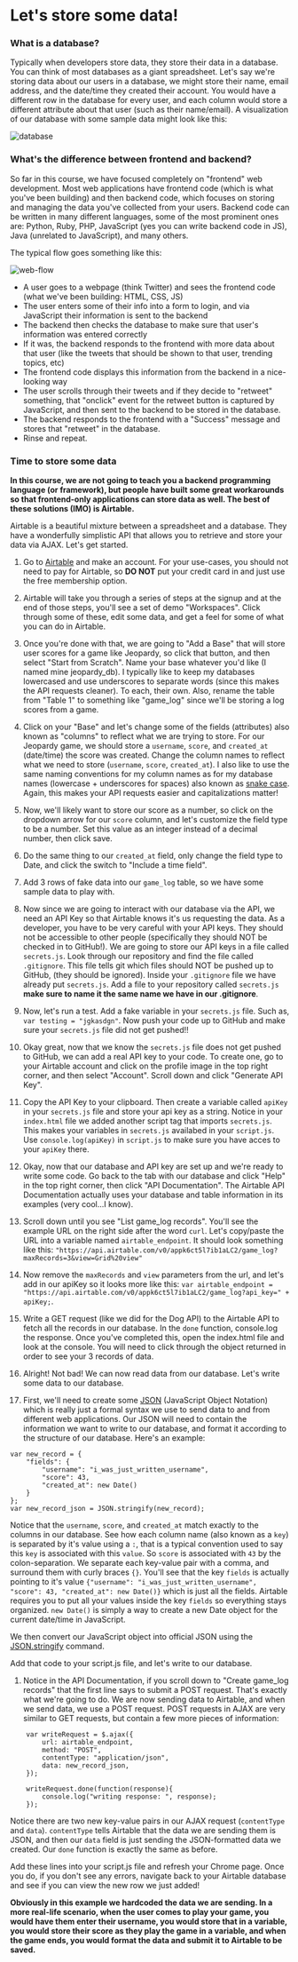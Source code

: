 # Let's store some data!

### What is a database?
Typically when developers store data, they store their data in a database. You can think of most databases as a giant spreadsheet. Let's say we're storing data about our users in a database, we might store their name, email address, and the date/time they created their account. You would have a different row in the database for every user, and each column would store a different attribute about that user (such as their name/email). A visualization of our database with some sample data might look like this: 

![database](images/db.png)

### What's the difference between frontend and backend? 
So far in this course, we have focused completely on "frontend" web development. Most web applications have frontend code (which is what you've been building) and then backend code, which focuses on storing and managing the data you've collected from your users. Backend code can be written in many different languages, some of the most prominent ones are: Python, Ruby, PHP, JavaScript (yes you can write backend code in JS), Java (unrelated to JavaScript), and many others. 

The typical flow goes something like this: 

![web-flow](images/frontend-backend.png)

* A user goes to a webpage (think Twitter) and sees the frontend code (what we've been building: HTML, CSS, JS)
* The user enters some of their info into a form to login, and via JavaScript their information is sent to the backend 
* The backend then checks the database to make sure that user's information was entered correctly
* If it was, the backend responds to the frontend with more data about that user (like the tweets that should be shown to that user, trending topics, etc)
* The frontend code displays this information from the backend in a nice-looking way
* The user scrolls through their tweets and if they decide to "retweet" something, that "onclick" event for the retweet button is captured by JavaScript, and then sent to the backend to be stored in the database. 
* The backend responds to the frontend with a "Success" message and stores that "retweet" in the database. 
* Rinse and repeat. 


### Time to store some data
**In this course, we are not going to teach you a backend programming language (or framework), but people have built some great workarounds so that frontend-only applications can store data as well. The best of these solutions (IMO) is Airtable.**

Airtable is a beautiful mixture between a spreadsheet and a database. They have a wonderfully simplistic API that allows you to retrieve and store your data via AJAX. Let's get started. 

1. Go to [Airtable](https://airtable.com/) and make an account. For your use-cases, you should not need to pay for Airtable, so **DO NOT** put your credit card in and just use the free membership option. 

1. Airtable will take you through a series of steps at the signup and at the end of those steps, you'll see a set of demo "Workspaces". Click through some of these, edit some data, and get a feel for some of what you can do in Airtable. 

1. Once you're done with that, we are going to "Add a Base" that will store user scores for a game like Jeopardy, so click that button, and then select "Start from Scratch". Name your base whatever you'd like (I named mine jeopardy_db). I typically like to keep my databases lowercased and use underscores to separate words (since this makes the API requests cleaner). To each, their own. Also, rename the table from "Table 1" to something like "game_log" since we'll be storing a log scores from a game.

1. Click on your "Base" and let's change some of the fields (attributes) also known as "columns" to reflect what we are trying to store. For our Jeopardy game, we should store a `username`, `score`, and `created_at` (date/time) the score was created. Change the column names to reflect what we need to store (`username`, `score`, `created_at`). I also like to use the same naming conventions for my column names as for my database names (lowercase + underscores for spaces) also known as [snake case](https://en.wikipedia.org/wiki/Snake_case). Again, this makes your API requests easier and capitalizations matter! 

1. Now, we'll likely want to store our score as a number, so click on the dropdown arrow for our `score` column, and let's customize the field type to be a number. Set this value as an integer instead of a decimal number, then click save. 

1. Do the same thing to our `created_at` field, only change the field type to Date, and click the switch to "Include a time field". 

1. Add 3 rows of fake data into our `game_log` table, so we have some sample data to play with. 

1. Now since we are going to interact with our database via the API, we need an API Key so that Airtable knows it's us requesting the data. As a developer, you have to be very careful with your API keys. They should not be accessible to other people (specifically they should NOT be checked in to GitHub!). We are going to store our API keys in a file called `secrets.js`. Look through our repository and find the file called `.gitignore`. This file tells git which files should NOT be pushed up to GitHub, (they should be ignored). Inside your `.gitignore` file we have already put `secrets.js`. Add a file to your repository called `secrets.js` **make sure to name it the same name we have in our .gitignore**. 

1. Now, let's run a test. Add a fake variable in your `secrets.js` file. Such as, `var testing = "jgkasdgn"`. Now push your code up to GitHub and make sure your `secrets.js` file did not get pushed!!

1. Okay great, now that we know the `secrets.js` file does not get pushed to GitHub, we can add a real API key to your code. To create one, go to your Airtable account and click on the profile image in the top right corner, and then select "Account". Scroll down and click "Generate API Key".

1. Copy the API Key to your clipboard. Then create a variable called `apiKey` in your `secrets.js` file and store your api key as a string. Notice in your `index.html` file we added another script tag that imports `secrets.js`. This makes your variables in `secrets.js` availabed in your `script.js`. Use `console.log(apiKey)` in `script.js` to make sure you have acces to your `apiKey` there. 

1. Okay, now that our database and API key are set up and we're ready to write some code. Go back to the tab with our database and click "Help" in the top right corner, then click "API Documentation". The Airtable API Documentation actually uses your database and table information in its examples (very cool...I know). 

1. Scroll down until you see "List game_log records". You'll see the example URL on the right side after the word `curl`. Let's copy/paste the URL into a variable named `airtable_endpoint`. It should look something like this: `"https://api.airtable.com/v0/appk6ct5l7ib1aLC2/game_log?maxRecords=3&view=Grid%20view"`

1. Now remove the `maxRecords` and `view` parameters from the url, and let's add in our apiKey so it looks more like this: `var airtable_endpoint = "https://api.airtable.com/v0/appk6ct5l7ib1aLC2/game_log?api_key=" + apiKey;`. 

1. Write a GET request (like we did for the Dog API) to the Airtable API to fetch all the records in our database. In the `done` function, console.log the response. Once you've completed this, open the index.html file and look at the console. You will need to click through the object returned in order to see your 3 records of data.

1. Alright! Not bad! We can now read data from our database. Let's write some data to our database.

1. First, we'll need to create some [JSON](https://www.w3schools.com/js/js_json_intro.asp) (JavaScript Object Notation) which is really just a formal syntax we use to send data to and from different web applications. Our JSON will need to contain the information we want to write to our database, and format it according to the structure of our database. Here's an example: 

```
var new_record = {
	"fields": {
		"username": "i_was_just_written_username", 
		"score": 43, 
		"created_at": new Date()
	}
};
var new_record_json = JSON.stringify(new_record);
```

Notice that the `username`, `score`, and `created_at` match exactly to the columns in our database. See how each column name (also known as a `key`) is separated by it's value using a `:`, that is a typical convention used to say this `key` is associated with this `value`. So `score` is associated with `43` by the colon-separation. We separate each key-value pair with a comma, and surround them with curly braces `{}`. You'll see that the key `fields` is actually pointing to it's value `{"username": "i_was_just_written_username", "score": 43, "created_at": new Date()}` which is just all the fields. Airtable requires you to put all your values inside the key `fields` so everything stays organized. `new Date()` is simply a way to create a new Date object for the current date/time in JavaScript.

We then convert our JavaScript object into official JSON using the [JSON.stringify](https://www.w3schools.com/js/js_json_stringify.asp) command. 

Add that code to your script.js file, and let's write to our database. 

1. Notice in the API Documentation, if you scroll down to "Create game_log records" that the first line says to submit a POST request. That's exactly what we're going to do. We are now sending data to Airtable, and when we send data, we use a POST request. POST requests in AJAX are very similar to GET requests, but contain a few more pieces of information: 

```
	var writeRequest = $.ajax({
		url: airtable_endpoint,
		method: "POST",
		contentType: "application/json",
		data: new_record_json,
	});

	writeRequest.done(function(response){
		console.log("writing response: ", response);
	});
```

Notice there are two new key-value pairs in our AJAX request (`contentType` and `data`). `contentType` tells Airtable that the data we are sending them is JSON, and then our `data` field is just sending the JSON-formatted data we created. Our `done` function is exactly the same as before. 

Add these lines into your script.js file and refresh your Chrome page. Once you do, if you don't see any errors, navigate back to your Airtable database and see if you can view the new row we just added!

**Obviously in this example we hardcoded the data we are sending. In a more real-life scenario, when the user comes to play your game, you would have them enter their username, you would store that in a variable, you would store their score as they play the game in a variable, and when the game ends, you would format the data and submit it to Airtable to be saved.**


